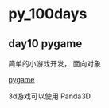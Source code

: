 # py_100days


## day10 pygame
简单的小游戏开发， 面向对象

[pygame](https://www.pygame.org/news) 

3d游戏可以使用 Panda3D
